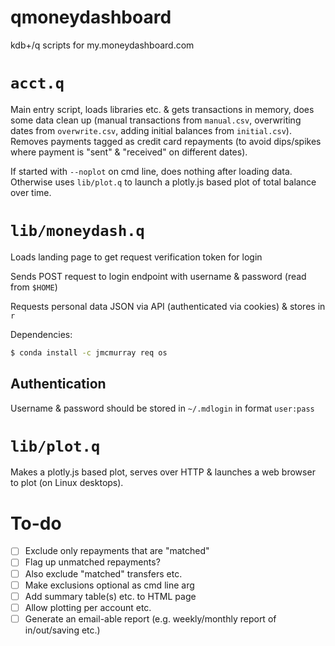 # qmoneydashboard

kdb+/q scripts for my.moneydashboard.com

# `acct.q`

Main entry script, loads libraries etc. & gets transactions in memory, does
some data clean up (manual transactions from `manual.csv`, overwriting dates
from `overwrite.csv`, adding initial balances from `initial.csv`). Removes
payments tagged as credit card repayments (to avoid dips/spikes where payment
is "sent" & "received" on different dates).

If started with `--noplot` on cmd line, does nothing after loading data.
Otherwise uses `lib/plot.q` to launch a plotly.js based plot of total balance
over time.

# `lib/moneydash.q`

Loads landing page to get request verification token for login

Sends POST request to login endpoint with username & password (read from
`$HOME`)

Requests personal data JSON via API (authenticated via cookies) & stores in `r`

Dependencies:

```bash
$ conda install -c jmcmurray req os
```

## Authentication

Username & password should be stored in `~/.mdlogin` in format `user:pass`

# `lib/plot.q`

Makes a plotly.js based plot, serves over HTTP & launches a web browser to plot
(on Linux desktops).

# To-do

- [ ] Exclude only repayments that are "matched"
- [ ] Flag up unmatched repayments?
- [ ] Also exclude "matched" transfers etc.
- [ ] Make exclusions optional as cmd line arg
- [ ] Add summary table(s) etc. to HTML page
- [ ] Allow plotting per account etc.
- [ ] Generate an email-able report (e.g. weekly/monthly report of in/out/saving etc.)
